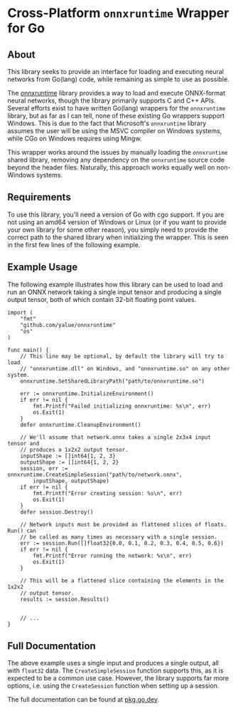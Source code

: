 Cross-Platform `onnxruntime` Wrapper for Go
===========================================

About
-----

This library seeks to provide an interface for loading and executing neural
networks from Go(lang) code, while remaining as simple to use as possible.

The [onnxruntime](https://github.com/microsoft/onnxruntime) library provides a
way to load and execute ONNX-format neural networks, though the library
primarily supports C and C++ APIs.  Several efforts exist to have written
Go(lang) wrappers for the `onnxruntime` library, but as far as I can tell, none
of these existing Go wrappers support Windows. This is due to the fact that
Microsoft's `onnxruntime` library assumes the user will be using the MSVC
compiler on Windows systems, while CGo on Windows requires using Mingw.

This wrapper works around the issues by manually loading the `onnxruntime`
shared library, removing any dependency on the `onnxruntime` source code beyond
the header files.  Naturally, this approach works equally well on non-Windows
systems.


Requirements
------------

To use this library, you'll need a version of Go with cgo support.  If you are
not using an amd64 version of Windows or Linux (or if you want to provide your
own library for some other reason), you simply need to provide the correct path
to the shared library when initializing the wrapper.  This is seen in the first
few lines of the following example.


Example Usage
-------------

The following example illustrates how this library can be used to load and run
an ONNX network taking a single input tensor and producing a single output
tensor, both of which contain 32-bit floating point values.

```
import (
    "fmt"
    "github.com/yalue/onnxruntime"
    "os"
)

func main() {
    // This line may be optional, by default the library will try to load
    // "onnxruntime.dll" on Windows, and "onnxruntime.so" on any other system.
    onnxruntime.SetSharedLibraryPath("path/to/onnxruntime.so")

    err := onnxruntime.InitializeEnvironment()
    if err != nil {
        fmt.Printf("Failed initializing onnxruntime: %s\n", err)
        os.Exit(1)
    }
    defer onnxruntime.CleanupEnvironment()

    // We'll assume that network.onnx takes a single 2x3x4 input tensor and
    // produces a 1x2x2 output tensor.
    inputShape := []int64{1, 2, 3}
    outputShape := []int64{1, 2, 2}
    session, err := onnxruntime.CreateSimpleSession("path/to/network.onnx",
        inputShape, outputShape)
    if err != nil {
        fmt.Printf("Error creating session: %s\n", err)
        os.Exit(1)
    }
    defer session.Destroy()

    // Network inputs must be provided as flattened slices of floats. Run() can
    // be called as many times as necessary with a single session.
    err := session.Run([]float32{0.0, 0.1, 0.2, 0.3, 0.4, 0.5, 0.6})
    if err != nil {
        fmt.Printf("Error running the network: %s\n", err)
        os.Exit(1)
    }

    // This will be a flattened slice containing the elements in the 1x2x2
    // output tensor.
    results := session.Results()


    // ...
}
```

Full Documentation
------------------

The above example uses a single input and produces a single output, all with
`float32` data.  The `CreateSimpleSession` function supports this, as it is
expected to be a common use case.  However, the library supports far more
options, i.e. using the `CreateSession` function when setting up a session.

The full documentation can be found at [pkg.go.dev](https://pkg.go.dev/github.com/yalue/onnxruntime).

